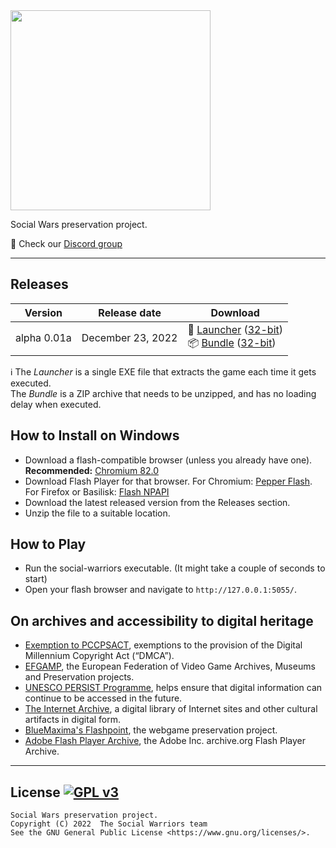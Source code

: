 <img src="templates/img/logo.png" width=320px>

Social Wars preservation project.

:speech_balloon: Check our [Discord group](https://discord.gg/zW5gSbQJBw)

---

## Releases

| Version | Release date | Download |
| --- | --- | --- |
| alpha 0.01a | December 23, 2022 | :ticket: [Launcher](../../releases/download/0.01a/social-warriors_0.01a.exe) ([32-bit](../../releases/download/0.01a/social-warriors_0.01a_32bit.exe)) <br> :package: [Bundle](../../releases/download/0.01a/social-warriors_0.01a.zip) ([32-bit](../../releases/download/0.01a/social-warriors_0.01a_32bit.zip))|

:information_source: The *Launcher* is a single EXE file that extracts the game each time it gets executed.
<br>The *Bundle* is a ZIP archive that needs to be unzipped, and has no loading delay when executed.

## How to Install on Windows

- Download a flash-compatible browser (unless you already have one). **Recommended:** [Chromium 82.0](https://chromium.en.uptodown.com/windows/download/2181158)
- Download Flash Player for that browser. For Chromium: [Pepper Flash](https://archive.org/download/flashplayerarchive/pub/flashplayer/installers/archive/fp_32.0.0.371_archive.zip/32_0_r0_371%2Fflashplayer32_0r0_371_winpep.exe). For Firefox or Basilisk: [Flash NPAPI](https://archive.org/download/flashplayerarchive/pub/flashplayer/installers/archive/fp_32.0.0.371_archive.zip/32_0_r0_371%2Fflashplayer32_0r0_371_win.exe)
- Download the latest released version from the Releases section.
- Unzip the file to a suitable location.

## How to Play

- Run the social-warriors executable. (It might take a couple of seconds to start)
- Open your flash browser and navigate to `http://127.0.0.1:5055/`.

## On archives and accessibility to digital heritage

- [Exemption to PCCPSACT](https://www.federalregister.gov/documents/2018/10/26/2018-23241/exemption-to-prohibition-on-circumvention-of-copyright-protection-systems-for-access-control), exemptions to the provision of the Digital Millennium Copyright Act (“DMCA”). 
- [EFGAMP](https://efgamp.eu/), the European Federation of Video Game Archives, Museums and Preservation projects.
- [UNESCO PERSIST Programme](https://unescopersist.org/), helps ensure that digital information can continue to be accessed in the future.
- [The Internet Archive](https://archive.org/), a digital library of Internet sites and other cultural artifacts in digital form.
- [BlueMaxima's Flashpoint](https://bluemaxima.org/flashpoint/), the webgame preservation project.
- [Adobe Flash Player Archive](https://archive.org/download/flashplayerarchive/), the Adobe Inc. archive.org Flash Player Archive.

---

## License [![GPL v3](https://img.shields.io/badge/GPL%20v3-blue)](http://www.gnu.org/licenses/gpl-3.0)

```
Social Wars preservation project.
Copyright (C) 2022  The Social Warriors team
See the GNU General Public License <https://www.gnu.org/licenses/>.
```
